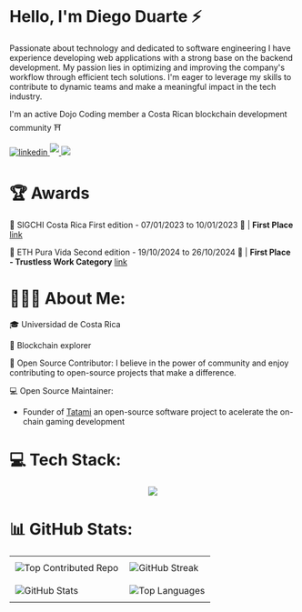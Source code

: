 # Hello, I'm Diego Duarte ⚡

Passionate about technology and dedicated to software engineering I have experience developing web applications with a strong base on the backend development. My passion lies in optimizing and improving the company's workflow through efficient tech solutions. I'm eager to leverage my skills to contribute to dynamic teams and make a meaningful impact in the tech industry. 

I'm an active Dojo Coding member a Costa Rican blockchain development community ⛩️

<a href="https://www.linkedin.com/in/diego-duarte-fern%C3%A1ndez-165445180/" target="_blank">
    <img src="https://img.shields.io/badge/linkedin:  Diego-%2300acee.svg?color=405DE6&style=for-the-badge&logo=linkedin&logoColor=white" alt="linkedin" style="margin-bottom: 5px;"/>
</a>

<a href="mailto:diegotech1499@gmail.com" target="_blank">
   <img src="https://img.shields.io/badge/gmail:  Diego-%23EA4335.svg?style=for-the-badge&logo=gmail&logoColor=white" t=mail style="margin-bottom: 5px;" />
</a>



<a href="https://x.com/gioDiego14" target="_blank">
   <img src="https://img.shields.io/badge/X-000000?style=for-the-badge&logoColor=white style="margin-bottom: 5px;" />
</a>

# 🏆 Awards

🥇 SIGCHI Costa Rica First edition - 07/01/2023 to 10/01/2023 📆 | **First Place** [link](https://www.linkedin.com/feed/update/urn:li:activity:7028133487832395776/)

🥇 ETH Pura Vida Second edition - 19/10/2024 to 26/10/2024 📆 | **First Place - Trustless Work Category** [link](https://www.linkedin.com/feed/update/urn:li:activity:7256350126368026624/)


# 🧑🏽‍💻 About Me:
🎓 Universidad de Costa Rica

🚀 Blockchain explorer

🤝 Open Source Contributor: I believe in the power of community and enjoy contributing to open-source projects that make a difference.

💻 Open Source Maintainer: 

- Founder of [Tatami](https://github.com/KaizeNodeLabs/Tatami) an open-source software project to acelerate the on-chain gaming development

# 💻 Tech Stack:
<div align="center">
  <img src=https://go-skill-icons.vercel.app/api/icons?i=ts,bash,cairo,linux,nodejs,python,mysql,git,js,html,css,react,bootstrap,docker,/>
</div>

# 📊 GitHub Stats:
<div align="center">
<table style="border-collapse: collapse; background: none;">
  <tr style="border: none;">
    <td style="border: none; padding: 10px;">
      <img src="https://github-contributor-stats.vercel.app/api?username=diegoTech14&limit=5&theme=great-gatsby&hide_border=true&combine_all_yearly_contributions=true" alt="Top Contributed Repo" style="border: none;"/>
    </td>
    <td style="border: none; padding: 10px;">
      <img src="https://github-readme-streak-stats.herokuapp.com/?user=diegoTech14&theme=transparent&hide_border=true" alt="GitHub Streak" style="border: none;"/>
    </td>
  </tr>
  <tr style="border: none;">
    <td style="border: none; padding: 10px;">
      <img src="https://github-readme-stats.vercel.app/api?username=diegoTech14&theme=transparent&hide_border=true&include_all_commits=false&count_private=false" alt="GitHub Stats" style="border: none;"/>
    </td>
    <td style="border: none; padding: 10px;">
      <img src="https://github-readme-stats.vercel.app/api/top-langs/?username=diegoTech14&theme=transparent&hide_border=true&include_all_commits=false&count_private=false&layout=compact" alt="Top Languages" style="border: none;"/>
    </td>
  </tr>
</table>
</div>

<!-- Proudly created with GPRM ( https://gprm.itsvg.in ) -->
